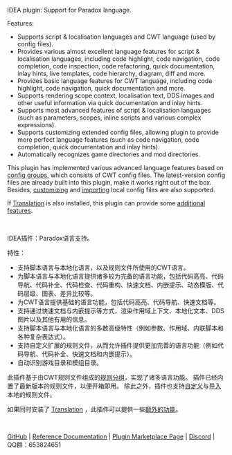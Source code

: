 <p>IDEA plugin: Support for Paradox language.</p>
<p>Features:</p>
<ul>
<li>Supports script & localisation languages and CWT language (used by config files).</li>
<li>Provides various almost excellent language features for script &amp; localisation languages, including code highlight, code navigation, code completion, code inspection, code refactoring, quick documentation, inlay hints, live templates, code hierarchy, diagram, diff and more.</li>
<li>Provides basic language features for CWT language, including code highlight, code navigation, quick documentation and more.</li>
<li>Supports rendering scope context, localisation text, DDS images and other useful information via quick documentation and inlay hints.</li>
<li>Supports most advanced features of script &amp; localisation languages (such as parameters, scopes, inline scripts and various complex expressions).</li>
<li>Supports customizing extended config files, allowing plugin to provide more perfect language features (such as code navigation, code completion, quick documentation and inlay hints).</li>
<li>Automatically recognizes game directories and mod directories.</li>
</ul>
<p>This plugin has implemented various advanced language features based on <a href="https://windea.icu/Paradox-Language-Support/en/config.html#config-group">config groups</a>, which consists of CWT config files.
The latest-version config files are already built into this plugin, make it works right out of the box.
Besides, <a href="https://windea.icu/Paradox-Language-Support/en/config.html#writing-cwt-config-files">customizing</a> and <a href="https://windea.icu/Paradox-Language-Support/en/config.html#importing-cwt-config-files">importing</a> local config files are also supported.</p>
<p>If <a href="https://github.com/YiiGuxing/TranslationPlugin">Translation</a> is also installed, this plugin can provide some <a href="https://windea.icu/Paradox-Language-Support/zh/plugin-integration.html">additional features</a>.</p>

<br/>

<p>IDEA插件：Paradox语言支持。</p>
<p>特性：</p>
<ul>
<li>支持脚本语言与本地化语言，以及规则文件所使用的CWT语言。</li>
<li>为脚本语言与本地化语言提供诸多较为完备的语言功能，包括代码高亮、代码导航、代码补全、代码检查、代码重构、快速文档、内嵌提示、动态模版、代码层级、图表、差异比较等。</li>
<li>为CWT语言提供基础的语言功能，包括代码高亮、代码导航、快速文档等。</li>
<li>支持通过快速文档与内嵌提示等方式，渲染作用域上下文、本地化文本、DDS图片以及其他有用的信息。</li>
<li>支持脚本语言与本地化语言的多数高级特性（例如参数、作用域、内联脚本和各种复杂表达式）。</li>
<li>支持自定义扩展的规则文件，从而允许插件提供更加完善的语言功能（例如代码导航、代码补全、快速文档和内嵌提示）。</li>
<li>自动识别游戏目录和模组目录。</li>
</ul>
<p>此插件基于由CWT规则文件组成的<a href="https://windea.icu/Paradox-Language-Support/zh/config.html#config-group">规则分组</a>，实现了诸多语言功能。
插件已经内置了最新版本的规则文件，以便开箱即用。
除此之外，插件也支持<a href="https://windea.icu/Paradox-Language-Support/zh/config.html#writing-cwt-config-files">自定义</a>与<a href="https://windea.icu/Paradox-Language-Support/zh/config.html#importing-cwt-config-files">导入</a>本地的规则文件。</p>
<p>如果同时安装了 <a href="https://github.com/YiiGuxing/TranslationPlugin">Translation</a> ，此插件可以提供一些<a href="https://windea.icu/Paradox-Language-Support/zh/plugin-integration.html">额外的功能</a>。</p>

<br/>

<p>
  <a href="https://github.com/DragonKnightOfBreeze/Paradox-Language-Support">GitHub</a> |
  <a href="https://windea.icu/Paradox-Language-Support">Reference Documentation</a> |
  <a href="https://plugins.jetbrains.com/plugin/16825-paradox-language-support">Plugin Marketplace Page</a> |
  <a href="https://discord.gg/vBpbET2bXT">Discord</a> |
  QQ群：653824651
</p>
